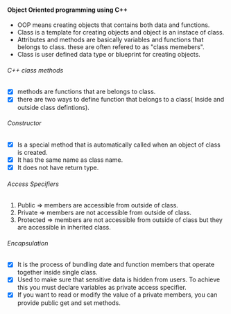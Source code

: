 #### Object Oriented programming using C++

* OOP means creating objects that contains both data and functions.
* Class is a template for creating objects and object is an instace of class.
* Attributes and methods are basically variables and functions that belongs to class. these are often refered to as "class memebers".
* Class is user defined data type or blueprint for creating objects.

###### C++ class methods

* [X] methods are functions that are belongs to class.
* [X] there are two ways to define function that belongs to a class( Inside and outside class defintions).

###### Constructor

* [X] Is a special method that is automatically called when an object of class is created.
* [X] It has the same name as class name.
* [X] It does not have return type.

###### Access Specifiers

1. Public => members are accessible from outside of class.
2. Private => members are not accessible from outside of class.
3. Protected => members are not accessible from outside of class but they are accessible in inherited class.

###### Encapsulation

* [X] It is the process of bundling date and function members that operate together inside single class.
* [X] Used to make sure that sensitive data is hidden from users. To achieve this you must declare variables as private access specifier.
* [X] If you want to read or modify the value of a private members, you can provide public get and set methods.
